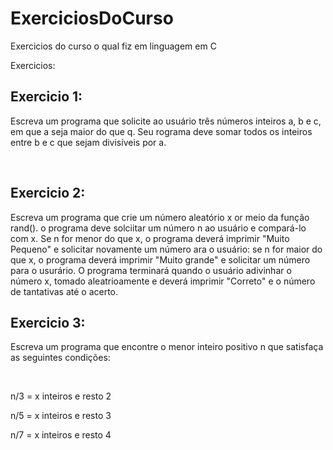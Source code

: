 # ExerciciosDoCurso
Exercicios do curso o qual fiz em linguagem em C

Exercicios:

<h2>Exercicio 1:</h2>
<p>Escreva um programa que solicite ao usuário três números inteiros a, b e c, em que a seja maior do que q. Seu rograma deve somar todos os inteiros entre b e c que sejam divisíveis por a.</p></br>

<h2>Exercicio 2:</h2>
<p>Escreva um programa que crie um número aleatório x or meio da função rand(). o programa deve solciitar um número n ao usuário e compará-lo com x. Se n for menor do que x, o programa deverá imprimir "Muito Pequeno" e solicitar novamente um número ara o usuário: se n for maior do que x, o programa deverá imprimir "Muito grande" e solicitar um número para o usurário. O programa terminará quando o usuário adivinhar o número x, tomado aleatrioamente e deverá imprimir "Correto" e o número de tantativas até o acerto.</p>

<h2>Exercicio 3:</h2>
<p>Escreva um programa que encontre o menor inteiro positivo n que satisfaça as seguintes condições:</p></br>
<p>n/3 = x inteiros e resto 2</p>
<p>n/5 = x inteiros e resto 3</p>
<p>n/7 = x inteiros e resto 4</p>
